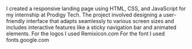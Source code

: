I created a responsive landing page using HTML, CSS, and JavaScript for my internship at Prodigy Tech.
The project involved designing a user-friendly interface that adapts seamlessly to various screen sizes and includes interactive features like a sticky navigation bar and animated elements.
For the logos I used Remixicon.com
For the font I used fonts.google.com
